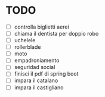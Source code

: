 # TODO

- [ ] controlla biglietti aerei
- [ ] chiama il dentista per doppio robo
- [ ] uchelele
- [ ] rollerblade
- [ ] moto
- [ ] empadroniamento
- [ ] seguridad social
- [ ] finisci il pdf di spring boot
- [ ] impara il catalano
- [ ] impara il castigliano
